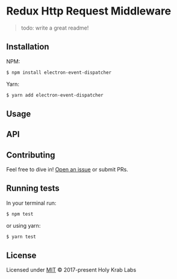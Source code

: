 # Redux Http Request Middleware

> todo: write a great readme!

## Installation

NPM:

```bash
$ npm install electron-event-dispatcher
```

Yarn:

```bash
$ yarn add electron-event-dispatcher
```

## Usage


## API


## Contributing

Feel free to dive in! [Open an issue](https://github.com/hk-labs/electron-event-dispatcher/issues/new) or submit PRs.


## Running tests

In your terminal run:

```bash
$ npm test
```

or using yarn:

```bash
$ yarn test
```


## License

Licensed under [MIT](LICENSE) © 2017-present Holy Krab Labs
